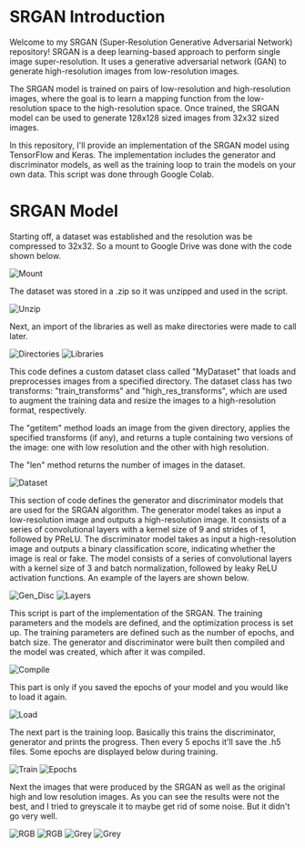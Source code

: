 # SRGAN Introduction
Welcome to my SRGAN (Super-Resolution Generative Adversarial Network) repository!
SRGAN is a deep learning-based approach to perform single image super-resolution. It uses a generative adversarial network (GAN) to generate high-resolution images from low-resolution images. 

The SRGAN model is trained on pairs of low-resolution and high-resolution images, where the goal is to learn a mapping function from the low-resolution space to the high-resolution space. Once trained, the SRGAN model can be used to generate 128x128 sized images from 32x32 sized images.

In this repository, I'll provide an implementation of the SRGAN model using TensorFlow and Keras. The implementation includes the generator and discriminator models, as well as the training loop to train the models on your own data. This script was done through Google Colab.

# SRGAN Model
Starting off, a dataset was established and the resolution was be compressed to 32x32. So a mount to Google Drive was done with the code shown below.

![Mount](https://github.com/jpham11/stunning-robot/blob/main/Images_SRGAN/Mount.PNG)

The dataset was stored in a .zip so it was unzipped and used in the script.

![Unzip](https://github.com/jpham11/stunning-robot/blob/main/Images_SRGAN/Unzip.PNG)

Next, an import of the libraries as well as make directories were made to call later.

![Directories](https://github.com/jpham11/stunning-robot/blob/main/Images_SRGAN/Directories.PNG) 
![Libraries](https://github.com/jpham11/stunning-robot/blob/main/Images_SRGAN/Libraries.PNG)

This code defines a custom dataset class called "MyDataset" that loads and preprocesses images from a specified directory. The dataset class has two transforms: "train_transforms" and "high_res_transforms", which are used to augment the training data and resize the images to a high-resolution format, respectively.

The "getitem" method loads an image from the given directory, applies the specified transforms (if any), and returns a tuple containing two versions of the image: one with low resolution and the other with high resolution.

The "len" method returns the number of images in the dataset.

![Dataset](https://github.com/jpham11/stunning-robot/blob/main/Images_SRGAN/Dataset.PNG)

This section of code defines the generator and discriminator models that are used for the SRGAN algorithm. The generator model takes as input a low-resolution image and outputs a high-resolution image. It consists of a series of convolutional layers with a kernel size of 9 and strides of 1, followed by PReLU. The discriminator model takes as input a high-resolution image and outputs a binary classification score, indicating whether the image is real or fake. The model consists of a series of convolutional layers with a kernel size of 3 and batch normalization, followed by leaky ReLU activation functions. An example of the layers are shown below.

![Gen_Disc](https://github.com/jpham11/stunning-robot/blob/main/Images_SRGAN/Gen_Disc.PNG)
![Layers](https://github.com/jpham11/stunning-robot/blob/main/Images_SRGAN/Layers.PNG)

This script is part of the implementation of the SRGAN. The training parameters and the models are defined, and the optimization process is set up. The training parameters are defined such as the number of epochs, and batch size. The generator and discriminator were built then compiled and the model was created, which after it was compiled.

![Compile](https://github.com/jpham11/stunning-robot/blob/main/Images_SRGAN/CompileSRGAN.PNG)

This part is only if you saved the epochs of your model and you would like to load it again.

![Load](https://github.com/jpham11/stunning-robot/blob/main/Images_SRGAN/LoadingEpochs.PNG)

The next part is the training loop. Basically this trains the discriminator, generator and prints the progress. Then every 5 epochs it'll save the .h5 files. Some epochs are displayed below during training.

![Train](https://github.com/jpham11/stunning-robot/blob/main/Images_SRGAN/TrainingLoop.PNG)
![Epochs](https://github.com/jpham11/stunning-robot/blob/main/Images_SRGAN/Epochs.PNG)

Next the images that were produced by the SRGAN as well as the original high and low resolution images. As you can see the results were not the best, and I tried to greyscale it to maybe get rid of some noise. But it didn't go very well.

![RGB](https://github.com/jpham11/stunning-robot/blob/main/Images_SRGAN/DisplayRGB.PNG)
![RGB](https://github.com/jpham11/stunning-robot/blob/main/Images_SRGAN/Display1.PNG)
![Grey](https://github.com/jpham11/stunning-robot/blob/main/Images_SRGAN/DisplayGrey.PNG)
![Grey](https://github.com/jpham11/stunning-robot/blob/main/Images_SRGAN/Display2.PNG)



